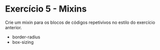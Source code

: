 # Exercício 5 - Mixins

Crie um mixin para os blocos de códigos repetivivos no estilo do exercício anterior.

- border-radius
- box-sizing